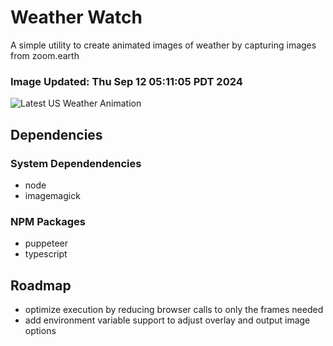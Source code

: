 # Weather Watch

A simple utility to create animated images of weather by capturing images from zoom.earth

### Image Updated: Thu Sep 12 05:11:05 PDT 2024

![Latest US Weather Animation](animations/2024-09-12.webp)

## Dependencies
### System Dependendencies
* node
* imagemagick
### NPM Packages
* puppeteer
* typescript

## Roadmap
* optimize execution by reducing browser calls to only the frames needed
* add environment variable support to adjust overlay and output image options
